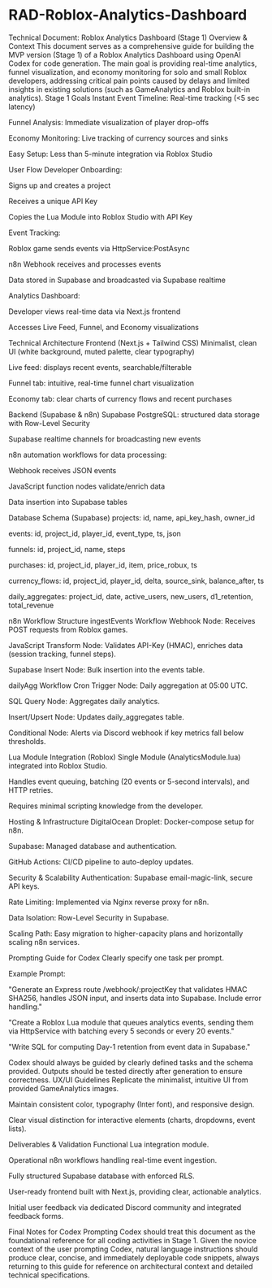 # RAD-Roblox-Analytics-Dashboard
Technical Document: Roblox Analytics Dashboard (Stage 1)
Overview & Context
This document serves as a comprehensive guide for building the MVP version (Stage 1) of a Roblox Analytics Dashboard using OpenAI Codex for code generation. The main goal is providing real-time analytics, funnel visualization, and economy monitoring for solo and small Roblox developers, addressing critical pain points caused by delays and limited insights in existing solutions (such as GameAnalytics and Roblox built-in analytics).
Stage 1 Goals
Instant Event Timeline: Real-time tracking (<5 sec latency)


Funnel Analysis: Immediate visualization of player drop-offs


Economy Monitoring: Live tracking of currency sources and sinks


Easy Setup: Less than 5-minute integration via Roblox Studio


User Flow
Developer Onboarding:


Signs up and creates a project


Receives a unique API Key


Copies the Lua Module into Roblox Studio with API Key


Event Tracking:


Roblox game sends events via HttpService:PostAsync


n8n Webhook receives and processes events


Data stored in Supabase and broadcasted via Supabase realtime


Analytics Dashboard:


Developer views real-time data via Next.js frontend


Accesses Live Feed, Funnel, and Economy visualizations


Technical Architecture
Frontend (Next.js + Tailwind CSS)
Minimalist, clean UI (white background, muted palette, clear typography)


Live feed: displays recent events, searchable/filterable


Funnel tab: intuitive, real-time funnel chart visualization


Economy tab: clear charts of currency flows and recent purchases


Backend (Supabase & n8n)
Supabase PostgreSQL: structured data storage with Row-Level Security


Supabase realtime channels for broadcasting new events


n8n automation workflows for data processing:


Webhook receives JSON events


JavaScript function nodes validate/enrich data


Data insertion into Supabase tables


Database Schema (Supabase)
projects: id, name, api_key_hash, owner_id


events: id, project_id, player_id, event_type, ts, json


funnels: id, project_id, name, steps


purchases: id, project_id, player_id, item, price_robux, ts


currency_flows: id, project_id, player_id, delta, source_sink, balance_after, ts


daily_aggregates: project_id, date, active_users, new_users, d1_retention, total_revenue


n8n Workflow Structure
ingestEvents Workflow
Webhook Node: Receives POST requests from Roblox games.


JavaScript Transform Node: Validates API-Key (HMAC), enriches data (session tracking, funnel steps).


Supabase Insert Node: Bulk insertion into the events table.


dailyAgg Workflow
Cron Trigger Node: Daily aggregation at 05:00 UTC.


SQL Query Node: Aggregates daily analytics.


Insert/Upsert Node: Updates daily_aggregates table.


Conditional Node: Alerts via Discord webhook if key metrics fall below thresholds.


Lua Module Integration (Roblox)
Single Module (AnalyticsModule.lua) integrated into Roblox Studio.


Handles event queuing, batching (20 events or 5-second intervals), and HTTP retries.


Requires minimal scripting knowledge from the developer.


Hosting & Infrastructure
DigitalOcean Droplet: Docker-compose setup for n8n.


Supabase: Managed database and authentication.


GitHub Actions: CI/CD pipeline to auto-deploy updates.


Security & Scalability
Authentication: Supabase email-magic-link, secure API keys.


Rate Limiting: Implemented via Nginx reverse proxy for n8n.


Data Isolation: Row-Level Security in Supabase.


Scaling Path: Easy migration to higher-capacity plans and horizontally scaling n8n services.


Prompting Guide for Codex
Clearly specify one task per prompt.


Example Prompt:


"Generate an Express route /webhook/:projectKey that validates HMAC SHA256, handles JSON input, and inserts data into Supabase. Include error handling."


"Create a Roblox Lua module that queues analytics events, sending them via HttpService with batching every 5 seconds or every 20 events."


"Write SQL for computing Day-1 retention from event data in Supabase."


Codex should always be guided by clearly defined tasks and the schema provided. Outputs should be tested directly after generation to ensure correctness.
UX/UI Guidelines
Replicate the minimalist, intuitive UI from provided GameAnalytics images.


Maintain consistent color, typography (Inter font), and responsive design.


Clear visual distinction for interactive elements (charts, dropdowns, event lists).


Deliverables & Validation
Functional Lua integration module.


Operational n8n workflows handling real-time event ingestion.


Fully structured Supabase database with enforced RLS.


User-ready frontend built with Next.js, providing clear, actionable analytics.


Initial user feedback via dedicated Discord community and integrated feedback forms.


Final Notes for Codex Prompting
Codex should treat this document as the foundational reference for all coding activities in Stage 1. Given the novice context of the user prompting Codex, natural language instructions should produce clear, concise, and immediately deployable code snippets, always returning to this guide for reference on architectural context and detailed technical specifications.

